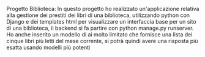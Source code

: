 Progetto Biblioteca: In questo progetto ho realizzato un'applicazione relativa alla gestione dei prestiti dei libri di una biblioteca, utilizzando python con Django e dei templates html per visualizzare un interfaccia base per un sito di una biblioteca, il backend si fa partire con python manage.py runserver.
Ho anche inserito un modello di ai molto limitato che fornisce una lista dei cinque libri più letti del mese corrente, si potrà quindi avere una risposta più esatta usando modelli più potenti
